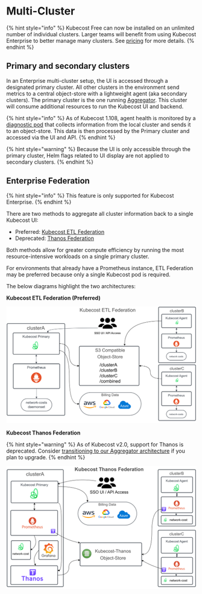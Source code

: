 # Multi-Cluster

{% hint style="info" %}
Kubecost Free can now be installed on an unlimited number of individual clusters. Larger teams will benefit from using Kubecost Enterprise to better manage many clusters. See [pricing](https://www.kubecost.com/pricing) for more details.
{% endhint %}

## Primary and secondary clusters

In an Enterprise multi-cluster setup, the UI is accessed through a designated primary cluster. All other clusters in the environment send metrics to a central object-store with a lightweight agent (aka secondary clusters). The primary cluster is the one running [Aggregator](/install-and-configure/install/multi-cluster/federated-etl/aggregator.md). This cluster will consume additional resources to run the Kubecost UI and backend.

{% hint style="info" %}
As of Kubecost 1.108, agent health is monitored by a [diagnostic pod](multi-cluster-diagnostics.md) that collects information from the local cluster and sends it to an object-store. This data is then processed by the Primary cluster and accessed via the UI and API.
{% endhint %}

{% hint style="warning" %}
Because the UI is only accessible through the primary cluster, Helm flags related to UI display are not applied to secondary clusters.
{% endhint %}

## Enterprise Federation

{% hint style="info" %}
This feature is only supported for Kubecost Enterprise.
{% endhint %}

There are two methods to aggregate all cluster information back to a single Kubecost UI:
* Preferred: [Kubecost ETL Federation](/install-and-configure/install/multi-cluster/federated-etl/federated-etl.md)
* Deprecated: [Thanos Federation](/install-and-configure/install/multi-cluster/thanos-setup/thanos-setup.md)

Both methods allow for greater compute efficiency by running the most resource-intensive workloads on a single primary cluster.

For environments that already have a Prometheus instance, ETL Federation may be preferred because only a single Kubecost pod is required.

The below diagrams highlight the two architectures:

**Kubecost ETL Federation (Preferred)**

![ETL Federation Overview](/images/kubecost-ETL-Federated-Architecture.png)

**Kubecost Thanos Federation**

{% hint style="warning" %}
As of Kubecost v2.0, support for Thanos is deprecated. Consider [transitioning to our Aggregator architecture](/install-and-configure/install/multi-cluster/federated-etl/thanos-migration-guide.md) if you plan to upgrade.
{% endhint %}

![Thanos Overview](/images/thanos-architecture.png)
